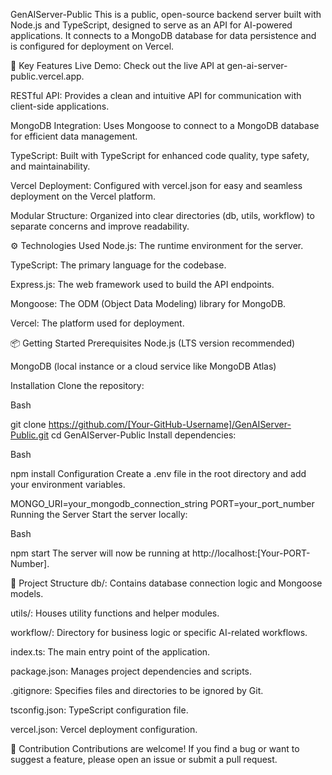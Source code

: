 GenAIServer-Public
This is a public, open-source backend server built with Node.js and TypeScript, designed to serve as an API for AI-powered applications. It connects to a MongoDB database for data persistence and is configured for deployment on Vercel.

🚀 Key Features
Live Demo: Check out the live API at gen-ai-server-public.vercel.app.

RESTful API: Provides a clean and intuitive API for communication with client-side applications.

MongoDB Integration: Uses Mongoose to connect to a MongoDB database for efficient data management.

TypeScript: Built with TypeScript for enhanced code quality, type safety, and maintainability.

Vercel Deployment: Configured with vercel.json for easy and seamless deployment on the Vercel platform.

Modular Structure: Organized into clear directories (db, utils, workflow) to separate concerns and improve readability.

⚙️ Technologies Used
Node.js: The runtime environment for the server.

TypeScript: The primary language for the codebase.

Express.js: The web framework used to build the API endpoints.

Mongoose: The ODM (Object Data Modeling) library for MongoDB.

Vercel: The platform used for deployment.

📦 Getting Started
Prerequisites
Node.js (LTS version recommended)

MongoDB (local instance or a cloud service like MongoDB Atlas)

Installation
Clone the repository:

Bash

git clone https://github.com/[Your-GitHub-Username]/GenAIServer-Public.git
cd GenAIServer-Public
Install dependencies:

Bash

npm install
Configuration
Create a .env file in the root directory and add your environment variables.

MONGO_URI=your_mongodb_connection_string
PORT=your_port_number
Running the Server
Start the server locally:

Bash

npm start
The server will now be running at http://localhost:[Your-PORT-Number].

📂 Project Structure
db/: Contains database connection logic and Mongoose models.

utils/: Houses utility functions and helper modules.

workflow/: Directory for business logic or specific AI-related workflows.

index.ts: The main entry point of the application.

package.json: Manages project dependencies and scripts.

.gitignore: Specifies files and directories to be ignored by Git.

tsconfig.json: TypeScript configuration file.

vercel.json: Vercel deployment configuration.

🤝 Contribution
Contributions are welcome! If you find a bug or want to suggest a feature, please open an issue or submit a pull request.

